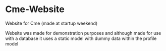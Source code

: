 # Cme-Website
Website for Cme  (made at startup weekend)

Website was made for demonstration purposes and although made for use with a database it uses a static model with dummy data within the profile model